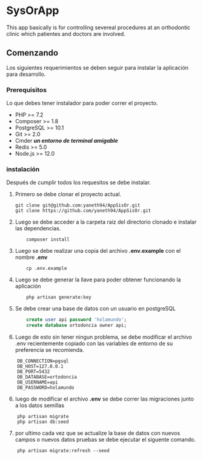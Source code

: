 # SysOrApp

This app basically is for controlling severeal procedures at an orthodontic clinic  which patientes and doctors are involved.

## Comenzando
Los siguientes requerimientos se deben seguir para instalar la aplicación para desarrollo.


### Prerequisitos
Lo que debes tener instalador para poder correr el proyecto.

* PHP >= 7.2
* Composer >= 1.8
* PostgreSQL >= 10.1
* Git >= 2.0
* Cmder ***un entorno de terminal amigable*** 
* Redis >= 5.0
* Node.js >= 12.0

### instalación

Después de cumplir todos los requesitos se debe instalar.

1. Primero se debe clonar el proyecto actual.
    ```
    git clone git@github.com:yaneth94/AppSisOr.git
    git clone https://github.com/yaneth94/AppSisOr.git

    ```
2. Luego se debe acceder a la carpeta raiz del directorio clonado e instalar las dependencias.
    ```
        composer install
    ```
3. Luego se debe realizar una copia del archivo **.env.example**  con el nombre **.env**
    ```
        cp .env.example
    ```
3. Luego se debe generar la llave para poder obtener funcionando la aplicación
    ```
        php artisan generate:key
    ```    
4. Se debe crear una base de datos con un usuario en postgreSQL

    ```SQL
        create user api password 'holamundo';
        create database ortodoncia owner api;

    ```

5. Luego de esto sin tener ningun problema, se debe modificar el archivo .env recientemente copiado 
con las variables de entorno de su preferencia se recomienda.

```
    DB_CONNECTION=pgsql
    DB_HOST=127.0.0.1
    DB_PORT=5432
    DB_DATABASE=ortodoncia
    DB_USERNAME=api
    DB_PASSWORD=holamundo

```
6. luego de modificar el archivo **.env** se debe correr las migraciones junto a los datos semillas

```
    php artisan migrate
    php artisan db:seed
```

7. por ultimo cada vez que se actualize la base de datos con nuevos campos o nuevos datos pruebas se debe
ejecutar el siguente comando.

```
    php artisan migrate:refresh --seed

```
